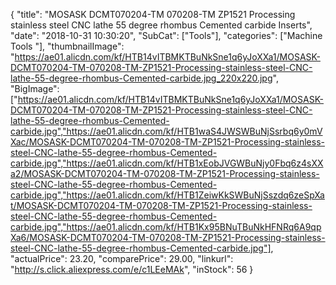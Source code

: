 {
	"title": "MOSASK DCMT070204-TM 070208-TM ZP1521 Processing stainless steel CNC lathe 55 degree rhombus Cemented carbide Inserts",
	"date": "2018-10-31 10:30:20",
	"SubCat": ["Tools"],
	"categories": ["Machine Tools "],
	"thumbnailImage": "https://ae01.alicdn.com/kf/HTB14vITBMKTBuNkSne1q6yJoXXa1/MOSASK-DCMT070204-TM-070208-TM-ZP1521-Processing-stainless-steel-CNC-lathe-55-degree-rhombus-Cemented-carbide.jpg_220x220.jpg",
	"BigImage": ["https://ae01.alicdn.com/kf/HTB14vITBMKTBuNkSne1q6yJoXXa1/MOSASK-DCMT070204-TM-070208-TM-ZP1521-Processing-stainless-steel-CNC-lathe-55-degree-rhombus-Cemented-carbide.jpg","https://ae01.alicdn.com/kf/HTB1waS4JWSWBuNjSsrbq6y0mVXac/MOSASK-DCMT070204-TM-070208-TM-ZP1521-Processing-stainless-steel-CNC-lathe-55-degree-rhombus-Cemented-carbide.jpg","https://ae01.alicdn.com/kf/HTB1xEobJVGWBuNjy0Fbq6z4sXXa2/MOSASK-DCMT070204-TM-070208-TM-ZP1521-Processing-stainless-steel-CNC-lathe-55-degree-rhombus-Cemented-carbide.jpg","https://ae01.alicdn.com/kf/HTB1ZeiwKkSWBuNjSszdq6zeSpXat/MOSASK-DCMT070204-TM-070208-TM-ZP1521-Processing-stainless-steel-CNC-lathe-55-degree-rhombus-Cemented-carbide.jpg","https://ae01.alicdn.com/kf/HTB1Kx95BNuTBuNkHFNRq6A9qpXa6/MOSASK-DCMT070204-TM-070208-TM-ZP1521-Processing-stainless-steel-CNC-lathe-55-degree-rhombus-Cemented-carbide.jpg"],
	"actualPrice": 23.20,
	"comparePrice": 29.00,
	"linkurl": "http://s.click.aliexpress.com/e/c1LEeMAk",
	"inStock": 56
}
